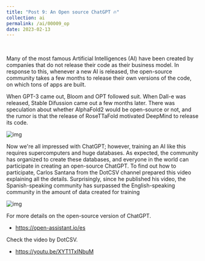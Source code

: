 ```yaml
---
title: "Post 9: An Open source ChatGPT 🔥"
collection: ai
permalink: /ai/00009_op
date: 2023-02-13
---
```


&nbsp;

Many of the most famous Artificial Intelligences (AI) have been created by companies that do not release their code as their business model. In response to this, whenever a new AI is released, the open-source community takes a few months to release their own versions of the code, on which tons of apps are built.

When GPT-3 came out, Bloom and OPT followed suit. When Dall-e was released, Stable Difussion came out a few months later. There was speculation about whether AlphaFold2 would be open-source or not, and the rumor is that the release of RoseTTaFold motivated DeepMind to release its code. 

![img](/images/ai/000010_open.jpg)

Now we're all impressed with ChatGPT; however, training an AI like this requires supercomputers and huge databases. As expected, the community has organized to create these databases, and everyone in the world can participate in creating an open-source ChatGPT. To find out how to participate, Carlos Santana from the DotCSV channel prepared this video explaining all the details. Surprisingly, since he published his video, the Spanish-speaking community has surpassed the English-speaking community in the amount of data created for training

![img](/images/ai/000010_dot.jpg)


For more details on the open-source version of ChatGPT.
* <https://open-assistant.io/es>

Check the video by DotCSV.
* <https://youtu.be/XYT1TxINbuM>

